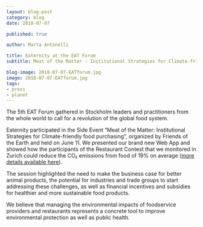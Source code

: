 ```yaml
---
layout: blog-post
category: blog
date: 2018-07-07

published: true

author: Marta Antonelli

title: Eaternity at the EAT Forum
subtitle: Meat of the Matter - Institutional Strategies for Climate-friendly food purchasing

blog-image: 2018-07-07-EATforum.jpg
image: 2018-07-07-EATforum.jpg
tags:
- press
- planet
---
```


The 5th EAT Forum gathered in Stockholm leaders and practitioners from the whole world to call for a revolution of the global food system.

Eaternity participated in the Side Event “Meat of the Matter: Institutional Strategies for Climate-friendly food purchasing”, organized by Friends of the Earth and held on June 11. We presented our brand new Web App and showed how the participants of the Restaurant Contest that we monitored in Zurich could reduce the CO₂ emissions from food of 19% on average ([more details available here][1]).

The session highlighted the need to make the business case for better animal products, the potential for industries and trade groups to start addressing these challenges, as well as financial incentives and subsidies for healthier and more sustainable food products.

We believe that managing the environmental impacts of foodservice providers and restaurants represents a concrete tool to improve environmental protection as well as public health.

[1]: http://www.eaternity.org/menu-plus/
